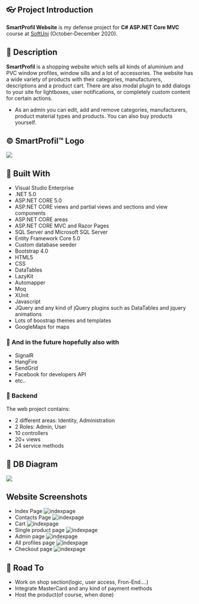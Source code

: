 ## :eyeglasses: Project Introduction

**SmartProfil Website** is my defense project for **C# ASP.NET Core MVC** course at [SoftUni](https://softuni.bg/ "SoftUni") (October-December 2020).

## :pencil: Description
**SmartProfil** is a shopping website which sells all kinds of aluminium and PVC window profiles, window sills and a lot of accessories. The website has a wide variety of products with their categories, manufacturers, descriptions and a product cart. There are also modal plugin to add dialogs to your site for lightboxes, user notifications, or completely custom content for certain actions.           

- As an admin you can edit, add and remove categories, manufacturers, product material types and products. You can also buy products yourself. 

## &copy; SmartProfil&trade; Logo
![](https://i.ibb.co/bXBGgt2/Logo-White.jpg)

## :hammer: Built With
- Visual Studio Enterprise
- .NET 5.0
- ASP.NET CORE 5.0
- ASP.NET CORE views and partial views and sections and view components
- ASP.NET CORE areas
- ASP.NET CORE MVC and Razor Pages
- SQL Server and Microsoft SQL Server
- Entity Framework Core 5.0
- Custom database seeder
- Bootstrap 4.0
- HTML5
- CSS
- DataTables
- LazyKit
- Automapper
- Moq
- XUnit
- Javascript
- JQuery and any kind of jQuery plugins such as DataTables and jquery animations
- Lots of boostrap themes and templates
- GoogleMaps for maps

### :hammer: And in the future hopefully also with           
- SignalR
- HangFire
- SendGrid
- Facebook for developers API
- etc..

### :hammer: Backend
The web project contains:
* 2 different areas: Identity, Administration
* 2 Roles: Admin, User
* 10 controllers
* 20+ views
* 24 service methods


## :wrench: DB Diagram
![](https://i.ibb.co/2YNnSbJ/Screenshot-2020-12-17-162545.png)

 Website Screenshots
 ---
 
 - Index Page 
 ![indexpage](https://i.ibb.co/yY6dCmh/Screenshot-2020-12-17-172223.png) 
 - Contacts Page
 ![indexpage](https://i.ibb.co/Hn0gnft/Screenshot-2020-12-17-175706.png) 
 - Cart
 ![indexpage](https://i.ibb.co/cr7QSMn/Screenshot-2020-12-17-175734.png) 
 - Single product page
 ![indexpage](https://i.ibb.co/DYRpd0X/Screenshot-2020-12-17-175639.png) 
 - Admin page
 ![indexpage](https://i.ibb.co/CWj0fR0/Screenshot-2020-12-17-175819.png) 
 - All profiles page
 ![indexpage](https://i.ibb.co/J7VLqs5/Screenshot-2020-12-17-180246.png) 
 - Checkout page
 ![indexpage](https://i.ibb.co/9ytZHSc/Screenshot-28.png) 

## :dash: Road To
- Work on shop section(logic, user access, Fron-End....)
- Integrate MasterCard and any kind of payment methods
- Host the product(of course, when done)
